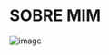 # SOBRE MIM


![image](https://user-images.githubusercontent.com/105867225/169321555-aee312e5-f6e2-4f95-8bf8-d462f929e73f.png)
  
